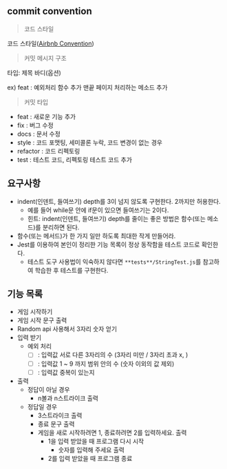 ## commit convention

> 코드 스타일

코드 스타일([Airbnb Convention](https://github.com/ParkSB/javascript-style-guide))

> 커밋 메시지 구조

타입: 제목
바디(옵션)

ex)
feat : 예외처리 함수 추가
맨끝 페이지 처리하는 메소드 추가

> 커밋 타입

- feat : 새로운 기능 추가
- fix : 버그 수정
- docs : 문서 수정
- style : 코드 포맷팅, 세미콜론 누락, 코드 변경이 없는 경우
- refactor : 코드 리펙토링
- test : 테스트 코드, 리펙토링 테스트 코드 추가

## 요구사항

- indent(인덴트, 들여쓰기) depth를 3이 넘지 않도록 구현한다. 2까지만 허용한다.
  - 예를 들어 while문 안에 if문이 있으면 들여쓰기는 2이다.
  - 힌트: indent(인덴트, 들여쓰기) depth를 줄이는 좋은 방법은 함수(또는 메소드)를 분리하면 된다.
- 함수(또는 메서드)가 한 가지 일만 하도록 최대한 작게 만들어라.
- Jest를 이용하여 본인이 정리한 기능 목록이 정상 동작함을 테스트 코드로 확인한다.
  - 테스트 도구 사용법이 익숙하지 않다면 `**tests**/StringTest.js`를 참고하여 학습한 후 테스트를 구현한다.

## 기능 목록

- 게임 시작하기
- 게임 시작 문구 출력
- Random api 사용해서 3자리 숫자 얻기
- 입력 받기
  - 예외 처리
    - [ ] : 입력값 서로 다른 3자리의 수 (3자리 미만 / 3자리 초과 x, )
    - [ ] : 입력값 1 ~ 9 까지 범위 안의 수 (숫자 이외의 값 제외)
    - [ ] : 입력값 중복이 있는지
- 출력
  - 정답이 아닐 경우
    - n볼과 n스트라이크 출력
  - 정답일 경우
    - 3스트라이크 출력
    - 종료 문구 출력
    - 게임을 새로 시작하려면 1, 종료하려면 2를 입력하세요. 출력
      - 1을 입력 받았을 때 프로그램 다시 시작
        - 숫자를 입력해 주세요 출력
      - 2를 입력 받았을 때 프로그램 종료
